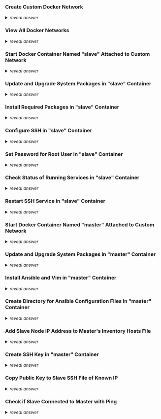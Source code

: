 ### Create Custom Docker Network
<details>
  <summary><i>reveal answer</i></summary>
  
  ```
  docker network create --subnet=172.18.0.0/16 --gateway=172.18.0.1 ansible_network
  ```
</details>

### View All Docker Networks
<details>
  <summary><i>reveal answer</i></summary>
  
  ```
  docker network ls
  ```
</details>

### Start Docker Container Named "slave" Attached to Custom Network
<details>
  <summary><i>reveal answer</i></summary>
  
  ```
  docker run -it -P --name slave --network ansible_network --ip 172.18.0.2 ubuntu
  ```
</details>

### Update and Upgrade System Packages in "slave" Container
<details>
  <summary><i>reveal answer</i></summary>
  
  ```
  apt-get update -y && apt-get upgrade -y
  ```
</details>

### Install Required Packages in "slave" Container
<details>
  <summary><i>reveal answer</i></summary>
  
  ```
  apt install -y python3 openssh-server vim net-tools systemd
  ```
</details>

### Configure SSH in "slave" Container
<details>
  <summary><i>reveal answer</i></summary>
  
  ```
  sed -i 's/#PermitRootLogin prohibit-password/PermitRootLogin yes/' /etc/ssh/sshd_config
  sed -i 's/#PubkeyAuthentication yes/PubkeyAuthentication yes/' /etc/ssh/sshd_config
  ```
</details>

### Set Password for Root User in "slave" Container
<details>
  <summary><i>reveal answer</i></summary>
  
  ```
  passwd root
  ```
</details>

### Check Status of Running Services in "slave" Container
<details>
  <summary><i>reveal answer</i></summary>
  
  ```
  service --status-all
  ```
</details>

### Restart SSH Service in "slave" Container
<details>
  <summary><i>reveal answer</i></summary>
  
  ```
  service ssh restart
  ```
</details>

### Start Docker Container Named "master" Attached to Custom Network
<details>
  <summary><i>reveal answer</i></summary>
  
  ```
  docker run -it -P --name master --network ansible_network --ip 172.18.0.3 ubuntu
  ```
</details>

### Update and Upgrade System Packages in "master" Container
<details>
  <summary><i>reveal answer</i></summary>
  
  ```
  apt-get update -y && apt-get upgrade -y
  ```
</details>

### Install Ansible and Vim in "master" Container
<details>
  <summary><i>reveal answer</i></summary>
  
  ```
  sudo apt install -y vim ansible
  ```
</details>

### Create Directory for Ansible Configuration Files in "master" Container
<details>
  <summary><i>reveal answer</i></summary>
  
  ```
  sudo mkdir -p /etc/ansible
  ```
</details>

### Add Slave Node IP Address to Master's Inventory Hosts File
<details>
  <summary><i>reveal answer</i></summary>
  
  ```
  echo "<IP>" | sudo tee -a /etc/ansible/hosts
  ```
</details>



### Create SSH Key in "master" Container
<details>
  <summary><i>reveal answer</i></summary>
  
  ```
  ssh-keygen
  ```
</details>

### Copy Public Key to Slave SSH File of Known IP
<details>
  <summary><i>reveal answer</i></summary>
  
  ```
  ssh-copy-id -i ./.ssh/id_rsa.pub root@<ip>
  ```
</details>

### Check if Slave Connected to Master with Ping
<details>
  <summary><i>reveal answer</i></summary>
  
  ```
  ansible -m ping all
  ```
</details>